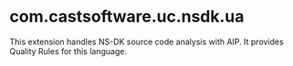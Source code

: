 # com.castsoftware.uc.nsdk.ua
This extension handles NS-DK source code analysis with AIP. It provides Quality Rules for this language.
